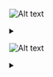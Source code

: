 ![Alt text](https://g.gravizo.com/source/svg/c1?https%3A%2F%2Fraw.githubusercontent.com%2FGreyWayfarer%2FNewRep%2Fmaster%2FREADME.md)
<details> 
<summary></summary>
c1
  digraph G {
    S -> B [label="space"];
    END -> A [label="A-Z, a-z, 0-9"];
    END -> B [label="space"];
    B -> A [label="A-Z, a-z, 0-9"]; 
    A -> S [label="A-Z, a-z, _"];
    A -> A [label="A-Z, a-z, 0-9"];
  }
c1
</details>

![Alt text](https://g.gravizo.com/source/svg/c2?https%3A%2F%2Fraw.githubusercontent.com%2FGreyWayfarer%2FNewRep%2Fmaster%2FREADME.md)
<details> 
<summary></summary>
c2
  digraph S {
    END -> H [label="space"];
    END -> S [label="0-9"];
    END -> G [label="F, f, L, l"];
    END -> E [label="-[1-9], 1-9"];
    END -> F [label="0-9"];
    END -> C [label="0-9"];
    END -> A [label="0-9"];
    S -> H [label="space"];
    H -> G [label="F, f, L, l"];
    G -> E [label="-[1-9], 1-9"];
    G -> F [label="0-9"];
    F -> F [label="0-9"];
    F -> E [label="-[1-9], 1-9"];
    E -> D [label="e, E"];
    D -> B [label="."];
    D -> C [label="0-9"];
    C -> B [label="."];
    C -> C [label="0-9"];
    B -> S [label="0, 1-9"];
    B -> A [label="0-9"];
    A -> S [label="1-9"];
    A -> A [label="0-9"];
  }
c2
</details>

